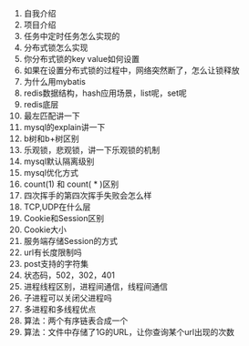 1. 自我介绍
2. 项目介绍
3. 任务中定时任务怎么实现的
4. 分布式锁怎么实现
5. 你分布式锁的key value如何设置
6. 如果在设置分布式锁的过程中，网络突然断了，怎么让锁释放
7. 为什么用mybatis
8. redis数据结构，hash应用场景，list呢，set呢
9. redis底层
10. 最左匹配讲一下
11. mysql的explain讲一下
12. b树和b+树区别
13. 乐观锁，悲观锁，讲一下乐观锁的机制
14. mysql默认隔离级别
15. mysql优化方式
16. count(1) 和 count( * )区别
17. 四次挥手的第四次挥手失败会怎么样
18. TCP,UDP在什么层
19. Cookie和Session区别
20. Cookie大小
21. 服务端存储Session的方式
22. url有长度限制吗
23. post支持的字符集
24. 状态码，502，302，401
25. 进程线程区别，进程间通信，线程间通信
26. 子进程可以关闭父进程吗
27. 多进程和多线程优点
28. 算法：两个有序链表合成一个
29. 算法：文件中存储了1G的URL，让你查询某个url出现的次数